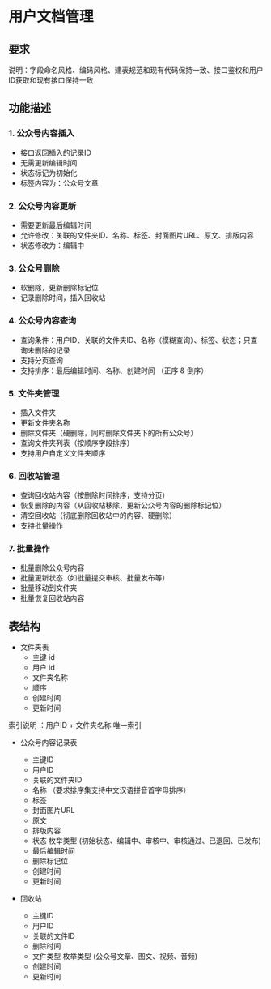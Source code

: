 # 用户文档管理

## 要求
说明：字段命名风格、编码风格、建表规范和现有代码保持一致、接口鉴权和用户ID获取和现有接口保持一致

## 功能描述
### 1. 公众号内容插入
- 接口返回插入的记录ID
- 无需更新编辑时间
- 状态标记为初始化
- 标签内容为：公众号文章
### 2. 公众号内容更新
- 需要更新最后编辑时间
- 允许修改：关联的文件夹ID、名称、标签、封面图片URL、原文、排版内容
- 状态修改为：编辑中
### 3. 公众号删除
- 软删除，更新删除标记位
- 记录删除时间，插入回收站

### 4. 公众号内容查询
- 查询条件：用户ID、关联的文件夹ID、名称（模糊查询）、标签、状态；只查询未删除的记录
- 支持分页查询
- 支持排序：最后编辑时间、名称、创建时间 （正序 & 倒序）

### 5. 文件夹管理
- 插入文件夹
- 更新文件夹名称
- 删除文件夹（硬删除，同时删除文件夹下的所有公众号）
- 查询文件夹列表（按顺序字段排序）
- 支持用户自定义文件夹顺序

### 6. 回收站管理
- 查询回收站内容（按删除时间排序，支持分页）
- 恢复删除的内容（从回收站移除，更新公众号内容的删除标记位）
- 清空回收站（彻底删除回收站中的内容、硬删除）
- 支持批量操作

### 7. 批量操作
- 批量删除公众号内容
- 批量更新状态（如批量提交审核、批量发布等）
- 批量移动到文件夹
- 批量恢复回收站内容


## 表结构
- 文件夹表
  - 主键 id
  - 用户 id
  - 文件夹名称
  - 顺序
  - 创建时间
  - 更新时间
  
索引说明 ：用户ID + 文件夹名称 唯一索引

- 公众号内容记录表
  - 主键ID
  - 用户ID
  - 关联的文件夹ID
  - 名称 （要求排序集支持中文汉语拼音首字母排序）
  - 标签
  - 封面图片URL
  - 原文
  - 排版内容
  - 状态 枚举类型 (初始状态、编辑中、审核中、审核通过、已退回、已发布)
  - 最后编辑时间
  - 删除标记位
  - 创建时间
  - 更新时间

- 回收站
  - 主键ID
  - 用户ID
  - 关联的文件ID
  - 删除时间
  - 文件类型 枚举类型 (公众号文章、图文、视频、音频)
  - 创建时间
  - 更新时间






